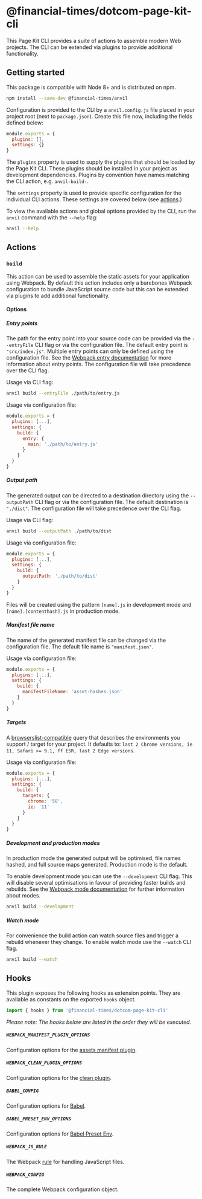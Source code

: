 # @financial-times/dotcom-page-kit-cli

This Page Kit CLI provides a suite of actions to assemble modern Web projects. The CLI can be extended via plugins to provide additional functionality.


## Getting started

This package is compatible with Node 8+ and is distributed on npm.

```sh
npm install --save-dev @financial-times/anvil
```

Configuration is provided to the CLI by a `anvil.config.js` file placed in your project root (next to `package.json`). Create this file now, including the fields defined below:

```js
module.exports = {
  plugins: [],
  settings: {}
}
```

The `plugins` property is used to supply the plugins that should be loaded by the Page Kit CLI. These plugins should be installed in your project as development dependencies. Plugins by convention have names matching the CLI action, e.g. `anvil-build-`.

The `settings` property is used to provide specific configuration for the individual CLI actions. These settings are covered below (see [actions](#actions).)

To view the available actions and global options provided by the CLI, run the `anvil` command with the `--help` flag:

```sh
anvil --help
```


## Actions

### `build`

This action can be used to assemble the static assets for your application using Webpack. By default this action includes only a barebones Webpack configuration to bundle JavaScript source code but this can be extended via plugins to add additional functionality.

#### Options

##### Entry points

The path for the entry point into your source code can be provided via the `--entryFile` CLI flag or via the configuration file. The default entry point is `"src/index.js"`. Multiple entry points can only be defined using the configuration file. See the [Webpack entry documentation] for more information about entry points. The configuration file will take precedence over the CLI flag.

[Webpack entry documentation]: https://webpack.js.org/concepts/entry-points/

Usage via CLI flag:

```sh
anvil build --entryFile ./path/to/entry.js
```

Usage via configuration file:

```js
module.exports = {
  plugins: [...],
  settings: {
    build: {
      entry: {
        main: './path/to/entry.js'
      }
    }
  }
}
```

##### Output path

The generated output can be directed to a destination directory using the `--outputPath` CLI flag or via the configuration file. The default destination is `"./dist"`. The configuration file will take precedence over the CLI flag.

Usage via CLI flag:

```sh
anvil build --outputPath ./path/to/dist
```

Usage via configuration file:

```js
module.exports = {
  plugins: [...],
  settings: {
    build: {
      outputPath: './path/to/dist'
    }
  }
}
```

Files will be created using the pattern `[name].js` in development mode and `[name].[contenthash].js` in production mode.

##### Manifest file name

The name of the generated manifest file can be changed via the configuration file. The default file name is `"manifest.json"`.

Usage via configuration file:

```js
module.exports = {
  plugins: [...],
  settings: {
    build: {
      manifestFileName: 'asset-hashes.json'
    }
  }
}
```

##### Targets

A [browserslist-compatible] query that describes the environments you support / target for your project. It defaults to: `last 2 Chrome versions, ie 11, Safari >= 9.1, ff ESR, last 2 Edge versions`.

Usage via configuration file:

```js
module.exports = {
  plugins: [...],
  settings: {
    build: {
      targets: {
        chrome: '58',
        ie: '11'
      }
    }
  }
}
```

[browserslist-compatible]: https://github.com/browserslist/browserslist

##### Development and production modes

In production mode the generated output will be optimised, file names hashed, and full source maps generated. Production mode is the default.

To enable development mode you can use the `--development` CLI flag. This will disable several optimisations in favour of providing faster builds and rebuilds. See the [Webpack mode documentation] for further information about modes.

```sh
anvil build --development
```

[Webpack mode documentation]: https://webpack.js.org/concepts/mode/

##### Watch mode

For convenience the build action can watch source files and trigger a rebuild whenever they change. To enable watch mode use the `--watch` CLI flag.

```sh
anvil build --watch
```


## Hooks

This plugin exposes the following hooks as extension points. They are available as constants on the exported `hooks` object.

```js
import { hooks } from '@financial-times/dotcom-page-kit-cli'
```

_Please note: The hooks below are listed in the order they will be executed._

##### `WEBPACK_MANIFEST_PLUGIN_OPTIONS`

Configuration options for the [assets manifest plugin](https://github.com/webdeveric/webpack-assets-manifest).

##### `WEBPACK_CLEAN_PLUGIN_OPTIONS`

Configuration options for the [clean plugin](https://github.com/johnagan/clean-webpack-plugin).

##### `BABEL_CONFIG`

Configuration options for [Babel](https://babeljs.io/docs/en/options).

##### `BABEL_PRESET_ENV_OPTIONS`

Configuration options for [Babel Preset Env](https://babeljs.io/docs/en/babel-preset-env#options).

##### `WEBPACK_JS_RULE`

The Webpack [rule] for handling JavaScript files.

[rule]: https://webpack.js.org/configuration/module/#rule

##### `WEBPACK_CONFIG`

The complete Webpack configuration object.
